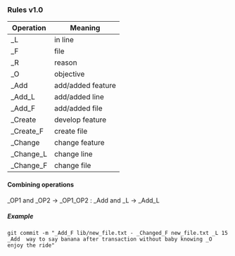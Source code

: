 ### Rules v1.0
|Operation   | Meaning
|------------|---------------------
| _L         | in line
| _F         | file
| _R         | reason
| _O         | objective
| _Add       | add/added feature
| _Add_L     | add/added line
| _Add_F     | add/added file
| _Create    | develop feature
| _Create_F  | create file
| _Change    | change feature
| _Change_L  | change line
| _Change_F  | change file

#### Combining operations
_OP1 and _OP2 -> _OP1_OP2 : _Add and _L -> _Add_L
##### Example
```
git commit -m "_Add_F lib/new_file.txt - _Changed_F new_file.txt _L 15 _Add  way to say banana after transaction without baby knowing _O enjoy the ride" 
```
